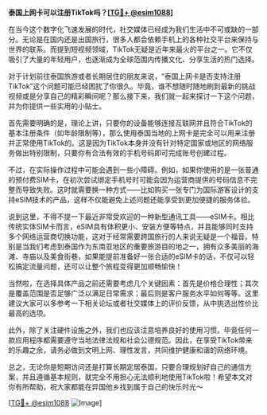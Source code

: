**泰国上网卡可以注册TikTok吗？[[TG💪+ @esim1088](https://t.me/s/esim1088)]**

在当今这个数字化飞速发展的时代，社交媒体已经成为我们生活中不可或缺的一部分。无论是在国内还是出国旅行，很多人都会依赖手机上的各种社交平台来保持与世界的联系。而提到短视频领域，TikTok无疑是近年来最火的平台之一。它不仅吸引了大量的年轻用户，也逐渐成为全球范围内传播文化、分享生活的热门选择。

对于计划前往泰国旅游或者长期居住的朋友来说，“泰国上网卡是否支持注册TikTok”这个问题可能已经困扰了你很久。毕竟，谁不想随时随地刷到最新的挑战视频或是分享自己的精彩瞬间呢？那么接下来，我们就一起来探讨一下这个问题，并为你提供一些实用的小贴士。

首先需要明确的是，理论上讲，只要你的设备能够连接互联网并且符合TikTok的基本注册条件（如年龄限制等），那么使用泰国当地的上网卡是完全可以用来注册并正常使用TikTok的。这是因为TikTok本身并没有针对特定国家或地区的网络服务做出特别限制，只要你有合法有效的手机号码即可完成账号创建过程。

不过，在实际操作过程中可能会遇到一些小障碍。例如，如果你使用的是一张普通的预付费SIM卡，在初次尝试绑定手机号时可能会因为运营商提供的号码信息不完整而导致失败。这时就需要换一种方式——比如购买一张专门为国际游客设计的支持eSIM技术的产品，这样不仅能避免上述问题还能享受到更加便捷的服务体验。

说到这里，不得不提一下最近非常受欢迎的一种新型通讯工具——eSIM卡。相比传统实体SIM卡而言，eSIM具有体积更小、安装方便等特点，并且能够同时支持多个网络运营商切换功能，这对于经常需要跨国旅行的人来说无疑是一个福音。特别是当我们考虑到泰国作为东南亚地区的重要旅游目的地之一，拥有众多美丽的海滩、寺庙以及美食街巷，如果能提前准备好一张合适的eSIM卡的话，不仅可以轻松搞定流量问题，还可以让整个旅程变得更加顺畅愉快！

当然啦，在选择具体产品之前还需要考虑几个关键因素：首先是价格合理性；其次是覆盖范围是否足够广泛以满足日常需求；最后则是客户服务水平如何等等。这里建议大家可以多参考一下相关论坛或者社交媒体上的评价反馈，从中挑选出性价比最高的选项。

此外，除了关注硬件设施之外，我们也应该注意培养良好的使用习惯。毕竟任何一款应用程序都需要遵守当地法律法规和社会公德规范。因此，在享受TikTok带来的乐趣之余，请务必做到文明上网、理性发言，共同维护健康和谐的网络环境。

总之，无论你是短期访问还是打算长期定居泰国，只要合理规划好自己的通信方案，并且遵循基本规则，就完全不用担心无法顺利地使用TikTok啦！希望本文对你有所帮助，祝大家都能在异国他乡找到属于自己的快乐时光～

[[TG💪+ @esim1088](https://t.me/s/esim1088) ![Image](https://i.postimg.cc/4NQfJmqS/Snipaste-2025-05-13-00-14-12.png)]